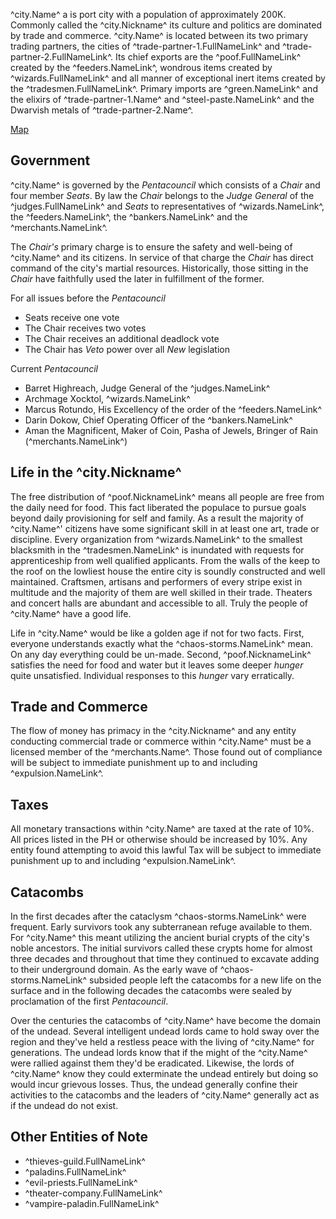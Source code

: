 ^city.Name^ a is port city with a population of approximately 200K. Commonly called the ^city.Nickname^ its culture and politics are dominated by trade and commerce. ^city.Name^ is located between its two primary trading partners, the cities of ^trade-partner-1.FullNameLink^ and ^trade-partner-2.FullNameLink^. Its chief exports are the ^poof.FullNameLink^ created by the ^feeders.NameLink^, wondrous items created by ^wizards.FullNameLink^ and all manner of exceptional inert items created by the ^tradesmen.FullNameLink^. Primary imports are ^green.NameLink^ and the elixirs of ^trade-partner-1.Name^ and ^steel-paste.NameLink^ and the Dwarvish metals of ^trade-partner-2.Name^.

[Map](../images/city-of-coins-map.png)

## Government
^city.Name^ is governed by the *Pentacouncil* which consists of a *Chair* and four member *Seats*. By law the *Chair* belongs to the *Judge General* of the ^judges.FullNameLink^ and *Seats* to representatives of ^wizards.NameLink^, the ^feeders.NameLink^, the ^bankers.NameLink^ and the ^merchants.NameLink^.

The *Chair's* primary charge is to ensure the safety and well-being of ^city.Name^ and its citizens. In service of that charge the *Chair* has direct command of the city's martial resources. Historically, those sitting in the *Chair* have faithfully used the later in fulfillment of the former.

For all issues before the *Pentacouncil* 

* Seats receive one vote
* The Chair receives two votes 
* The Chair receives an additional deadlock vote
* The Chair has *Veto* power over all *New* legislation

Current *Pentacouncil*
- Barret Highreach, Judge General of the ^judges.NameLink^
- Archmage Xocktol, ^wizards.NameLink^
- Marcus Rotundo, His Excellency of the order of the ^feeders.NameLink^
- Darin Dokow, Chief Operating Officer of the ^bankers.NameLink^
- Aman the Magnificent, Maker of Coin, Pasha of Jewels, Bringer of Rain (^merchants.NameLink^)

## Life in the ^city.Nickname^
The free distribution of ^poof.NicknameLink^ means all people are free from the daily need for food. This fact liberated the populace to pursue goals beyond daily provisioning for self and family. As a result the majority of ^city.Name^' citizens have some significant skill in at least one art, trade or discipline. Every organization from ^wizards.NameLink^ to the smallest blacksmith in the ^tradesmen.NameLink^ is inundated with requests for apprenticeship from well qualified applicants. From the walls of the keep to the roof on the lowliest house the entire city is soundly constructed and well maintained. Craftsmen, artisans and performers of every stripe exist in multitude and the majority of them are well skilled in their trade. Theaters and concert halls are abundant and accessible to all. Truly the people of ^city.Name^ have a good life.

Life in ^city.Name^ would be like a golden age if not for two facts. First, everyone understands exactly what the ^chaos-storms.NameLink^ mean. On any day everything could be un-made. Second, ^poof.NicknameLink^ satisfies the need for food and water but it leaves some deeper _hunger_ quite unsatisfied. Individual responses to this _hunger_ vary erratically.

## Trade and Commerce
The flow of money has primacy in the ^city.Nickname^ and any entity conducting commercial trade or commerce within ^city.Name^ must be a licensed member of the ^merchants.Name^. Those found out of compliance will be subject to immediate punishment up to and including ^expulsion.NameLink^.

## Taxes
All monetary transactions within ^city.Name^ are taxed at the rate of 10%. All prices listed in the PH or otherwise should be increased by 10%. Any entity found attempting to avoid this lawful Tax will be subject to immediate punishment up to and including ^expulsion.NameLink^.

## Catacombs
In the first decades after the cataclysm ^chaos-storms.NameLink^ were frequent. Early survivors took any subterranean refuge available to them. For ^city.Name^ this meant utilizing the ancient burial crypts of the city's noble ancestors. The initial survivors called these crypts home for almost three decades and throughout that time they continued to excavate adding to their underground domain. As the early wave of ^chaos-storms.NameLink^ subsided people left the catacombs for a new life on the surface and in the following decades the catacombs were sealed by proclamation of the first *Pentacouncil*.

Over the centuries the catacombs of ^city.Name^ have become the domain of the undead. Several intelligent undead lords came to hold sway over the region and they've held a restless peace with the living of ^city.Name^ for generations. The undead lords know that if the might of the ^city.Name^ were rallied against them they'd be eradicated. Likewise, the lords of ^city.Name^ know they could exterminate the undead entirely but doing so would incur grievous losses. Thus, the undead generally confine their activities to the catacombs and the leaders of ^city.Name^ generally act as if the undead do not exist.

## Other Entities of Note
- ^thieves-guild.FullNameLink^
- ^paladins.FullNameLink^
- ^evil-priests.FullNameLink^
- ^theater-company.FullNameLink^
- ^vampire-paladin.FullNameLink^
